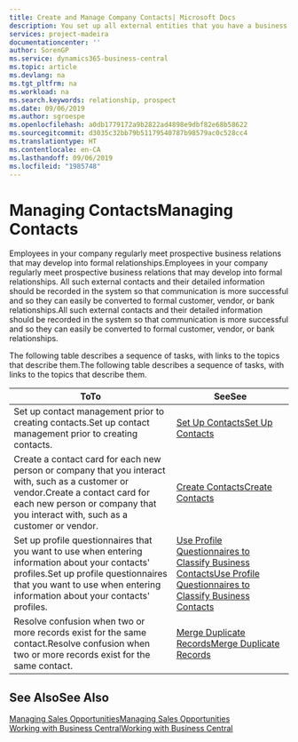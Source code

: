```yaml
---
title: Create and Manage Company Contacts| Microsoft Docs
description: You set up all external entities that you have a business relationship with (such as prospects, customers, vendors, and consultants) as contacts.
services: project-madeira
documentationcenter: ''
author: SorenGP
ms.service: dynamics365-business-central
ms.topic: article
ms.devlang: na
ms.tgt_pltfrm: na
ms.workload: na
ms.search.keywords: relationship, prospect
ms.date: 09/06/2019
ms.author: sgroespe
ms.openlocfilehash: a0db1779172a9b2822ad4898e9dbf82e68b58622
ms.sourcegitcommit: d3035c32bb79b51179540787b98579ac0c528cc4
ms.translationtype: HT
ms.contentlocale: en-CA
ms.lasthandoff: 09/06/2019
ms.locfileid: "1985748"
---
```

# <a name="managing-contacts"></a><span data-ttu-id="412cb-103">Managing Contacts</span><span class="sxs-lookup"><span data-stu-id="412cb-103">Managing Contacts</span></span>
<span data-ttu-id="412cb-104">Employees in your company regularly meet prospective business relations that may develop into formal relationships.</span><span class="sxs-lookup"><span data-stu-id="412cb-104">Employees in your company regularly meet prospective business relations that may develop into formal relationships.</span></span> <span data-ttu-id="412cb-105">All such external contacts and their detailed information should be recorded in the system so that communication is more successful and so they can easily be converted to formal customer, vendor, or bank relationships.</span><span class="sxs-lookup"><span data-stu-id="412cb-105">All such external contacts and their detailed information should be recorded in the system so that communication is more successful and so they can easily be converted to formal customer, vendor, or bank relationships.</span></span>

<span data-ttu-id="412cb-106">The following table describes a sequence of tasks, with links to the topics that describe them.</span><span class="sxs-lookup"><span data-stu-id="412cb-106">The following table describes a sequence of tasks, with links to the topics that describe them.</span></span>

| <span data-ttu-id="412cb-107">To</span><span class="sxs-lookup"><span data-stu-id="412cb-107">To</span></span> | <span data-ttu-id="412cb-108">See</span><span class="sxs-lookup"><span data-stu-id="412cb-108">See</span></span> |
| --- | --- |
| <span data-ttu-id="412cb-109">Set up contact management prior to creating contacts.</span><span class="sxs-lookup"><span data-stu-id="412cb-109">Set up contact management prior to creating contacts.</span></span> |[<span data-ttu-id="412cb-110">Set Up Contacts</span><span class="sxs-lookup"><span data-stu-id="412cb-110">Set Up Contacts</span></span>](marketing-setup-contacts.md) |
| <span data-ttu-id="412cb-111">Create a contact card for each new person or company that you interact with, such as a customer or vendor.</span><span class="sxs-lookup"><span data-stu-id="412cb-111">Create a contact card for each new person or company that you interact with, such as a customer or vendor.</span></span> |[<span data-ttu-id="412cb-112">Create Contacts</span><span class="sxs-lookup"><span data-stu-id="412cb-112">Create Contacts</span></span>](marketing-create-contact-companies.md) |
|<span data-ttu-id="412cb-113">Set up profile questionnaires that you want to use when entering information about your contacts' profiles.</span><span class="sxs-lookup"><span data-stu-id="412cb-113">Set up profile questionnaires that you want to use when entering information about your contacts' profiles.</span></span>|[<span data-ttu-id="412cb-114">Use Profile Questionnaires to Classify Business Contacts</span><span class="sxs-lookup"><span data-stu-id="412cb-114">Use Profile Questionnaires to Classify Business Contacts</span></span>](marketing-create-contact-profile-questionnaire.md)|
|<span data-ttu-id="412cb-115">Resolve confusion when two or more records exist for the same contact.</span><span class="sxs-lookup"><span data-stu-id="412cb-115">Resolve confusion when two or more records exist for the same contact.</span></span>|[<span data-ttu-id="412cb-116">Merge Duplicate Records</span><span class="sxs-lookup"><span data-stu-id="412cb-116">Merge Duplicate Records</span></span>](sales-how-merge-duplicate-records.md)|

## <a name="see-also"></a><span data-ttu-id="412cb-117">See Also</span><span class="sxs-lookup"><span data-stu-id="412cb-117">See Also</span></span>
[<span data-ttu-id="412cb-118">Managing Sales Opportunities</span><span class="sxs-lookup"><span data-stu-id="412cb-118">Managing Sales Opportunities</span></span>](marketing-manage-sales-opportunities.md)  
[<span data-ttu-id="412cb-119">Working with Business Central</span><span class="sxs-lookup"><span data-stu-id="412cb-119">Working with Business Central</span></span>](ui-work-product.md)  
